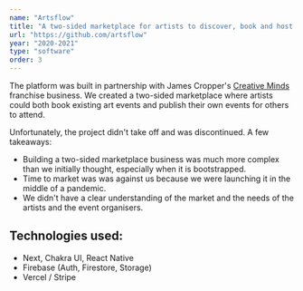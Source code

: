 ```yaml
---
name: "Artsflow"
title: "A two-sided marketplace for artists to discover, book and host art events, workshops and classes."
url: "https://github.com/artsflow"
year: "2020-2021"
type: "software"
order: 3
---
```


The platform was built in partnership with James Cropper's [Creative Minds](https://creativeminds.art/) franchise business. We created a two-sided marketplace where artists could both book existing art events and publish their own events for others to attend.

Unfortunately, the project didn't take off and was discontinued. A few takeaways:

- Building a two-sided marketplace business was much more complex than we initially thought, especially when it is bootstrapped.
- Time to market was was against us because we were launching it in the middle of a pandemic.
- We didn't have a clear understanding of the market and the needs of the artists and the event organisers.

## Technologies used:

- Next, Chakra UI, React Native
- Firebase (Auth, Firestore, Storage)
- Vercel / Stripe
